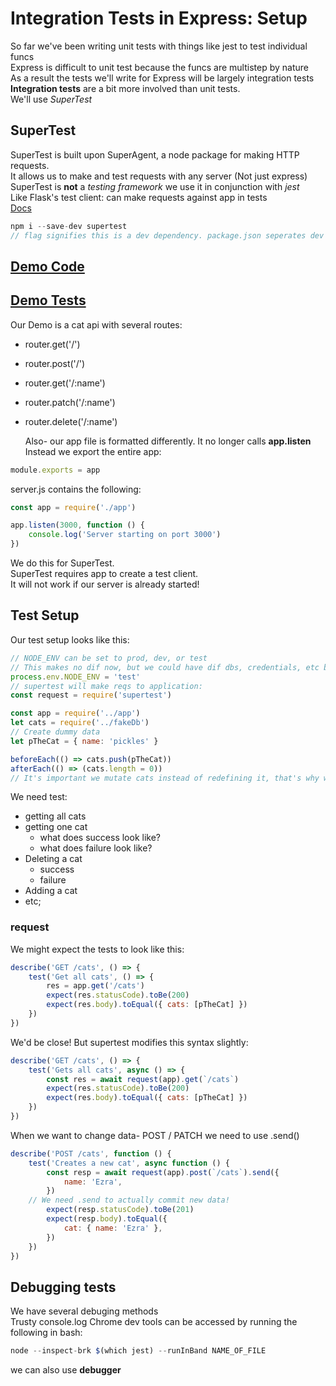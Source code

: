 # Integration Tests in Express: Setup

So far we've been writing unit tests with things like jest to test individual funcs  
Express is difficult to unit test because the funcs are multistep by nature  
As a result the tests we'll write for Express will be largely integration tests  
**Integration tests** are a bit more involved than unit tests.  
We'll use _SuperTest_

## SuperTest

SuperTest is built upon SuperAgent, a node package for making HTTP requests.  
It allows us to make and test requests with any server (Not just express)  
SuperTest is **not** a _testing framework_ we use it in conjunction with _jest_  
Like Flask's test client: can make requests against app in tests  
[Docs](https://github.com/visionmedia/supertest/blob/master/README.md)

```js
npm i --save-dev supertest
// flag signifies this is a dev dependency. package.json seperates dev deps.
```

## [Demo Code](../demo/supertest-demo/routes/cats-routes.js)

## [Demo Tests](../demo/supertest-demo/routes/cats-routes.test.js)

Our Demo is a cat api with several routes:

- router.get('/')
- router.post('/')
- router.get('/:name')
- router.patch('/:name')
- router.delete('/:name')

  Also- our app file is formatted differently. It no longer calls **app.listen**  
  Instead we export the entire app:

```js
module.exports = app
```

server.js contains the following:

```js
const app = require('./app')

app.listen(3000, function () {
	console.log('Server starting on port 3000')
})
```

We do this for SuperTest.  
SuperTest requires app to create a test client.  
It will not work if our server is already started!

## Test Setup

Our test setup looks like this:

```js
// NODE_ENV can be set to prod, dev, or test
// This makes no dif now, but we could have dif dbs, credentials, etc based on env;
process.env.NODE_ENV = 'test'
// supertest will make reqs to application:
const request = require('supertest')

const app = require('../app')
let cats = require('../fakeDb')
// Create dummy data
let pTheCat = { name: 'pickles' }

beforeEach(() => cats.push(pTheCat))
afterEach(() => (cats.length = 0))
// It's important we mutate cats instead of redefining it, that's why we set its length to 0;
```

We need test:

- getting all cats
- getting one cat
  - what does success look like?
  - what does failure look like?
- Deleting a cat
  - success
  - failure
- Adding a cat
- etc;

### **request**

We might expect the tests to look like this:

```js
describe('GET /cats', () => {
	test('Get all cats', () => {
		res = app.get('/cats')
		expect(res.statusCode).toBe(200)
		expect(res.body).toEqual({ cats: [pTheCat] })
	})
})
```

We'd be close! But supertest modifies this syntax slightly:

```js
describe('GET /cats', () => {
	test('Gets all cats', async () => {
		const res = await request(app).get(`/cats`)
		expect(res.statusCode).toBe(200)
		expect(res.body).toEqual({ cats: [pTheCat] })
	})
})
```
When we want to change data- POST / PATCH we need to use .send()
```js
describe('POST /cats', function () {
	test('Creates a new cat', async function () {
		const resp = await request(app).post(`/cats`).send({
			name: 'Ezra',
		})
    // We need .send to actually commit new data!
		expect(resp.statusCode).toBe(201)
		expect(resp.body).toEqual({
			cat: { name: 'Ezra' },
		})
	})
})
```
## Debugging tests
We have several debuging methods  
Trusty console.log
Chrome dev tools can be accessed by running the following in bash:
```js
node --inspect-brk $(which jest) --runInBand NAME_OF_FILE
```
we can also use **debugger**